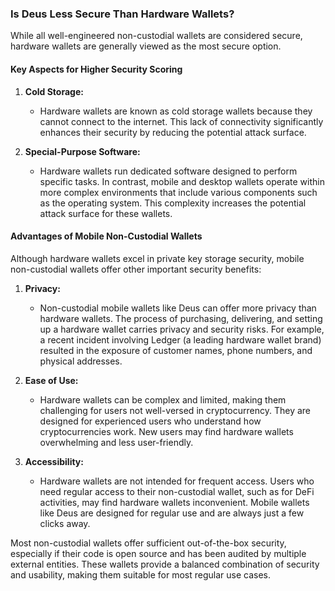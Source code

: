 ### Is Deus Less Secure Than Hardware Wallets?

While all well-engineered non-custodial wallets are considered secure, hardware wallets are generally viewed as the most secure option.

#### Key Aspects for Higher Security Scoring

1. **Cold Storage:**
   - Hardware wallets are known as cold storage wallets because they cannot connect to the internet. This lack of connectivity significantly enhances their security by reducing the potential attack surface.

2. **Special-Purpose Software:**
   - Hardware wallets run dedicated software designed to perform specific tasks. In contrast, mobile and desktop wallets operate within more complex environments that include various components such as the operating system. This complexity increases the potential attack surface for these wallets.

#### Advantages of Mobile Non-Custodial Wallets

Although hardware wallets excel in private key storage security, mobile non-custodial wallets offer other important security benefits:

1. **Privacy:**
   - Non-custodial mobile wallets like Deus can offer more privacy than hardware wallets. The process of purchasing, delivering, and setting up a hardware wallet carries privacy and security risks. For example, a recent incident involving Ledger (a leading hardware wallet brand) resulted in the exposure of customer names, phone numbers, and physical addresses.

2. **Ease of Use:**
   - Hardware wallets can be complex and limited, making them challenging for users not well-versed in cryptocurrency. They are designed for experienced users who understand how cryptocurrencies work. New users may find hardware wallets overwhelming and less user-friendly.

3. **Accessibility:**
   - Hardware wallets are not intended for frequent access. Users who need regular access to their non-custodial wallet, such as for DeFi activities, may find hardware wallets inconvenient. Mobile wallets like Deus are designed for regular use and are always just a few clicks away.

Most non-custodial wallets offer sufficient out-of-the-box security, especially if their code is open source and has been audited by multiple external entities. These wallets provide a balanced combination of security and usability, making them suitable for most regular use cases.